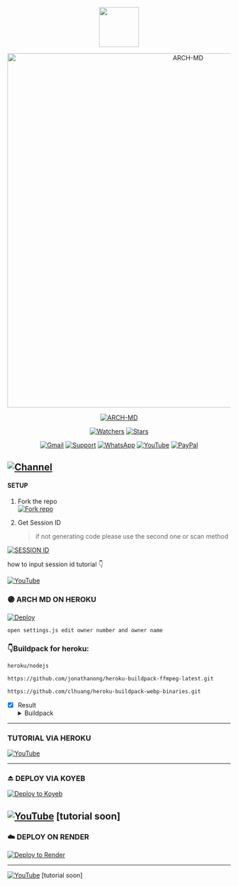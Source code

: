 <p align="center"> 
<a href="https://github.com/Ednut001"><img src="http://readme-typing-svg.herokuapp.com?font=mono&size=17&duration=4000&color=F7B11B&center=falso&vCenter=falso&lines=ARCH-+MD+by+Ednut+2024+best+repository.+%F0%9F%92%96" height="90px"></a> 
</p>
 
<p align="center">
<img src="https://files.catbox.moe/p2yazn.jpg" alt="ARCH-MD" width="800"/>

</p>

<p align="center">
<a href="#"><img title="ARCH-MD" src="https://img.shields.io/badge/DONT FORGET TO LEAVE A STAR 🌟 ¡THANKS! -red?colorA=%255ff0000&colorB=%23017e40&style=for-the-badge"></a> 
</p>

<p align="center">   
<a href="https://github.com/Ednut001/Arch-MD/watchers"><img title="Watchers" src="https://img.shields.io/github/watchers/Ednut001/Arch-Md?label=Watchers&color=green&style=flat-square"></a>
<a href="https://github.com/Ednut001/Arch-MD/stargazers"><img title="Stars" src="https://img.shields.io/github/stars/Ednut001/Arch-Md?label=Stars&color=yellow&style=flat-square"></a>
</p>

<div align="center">
 
[![Gmail](https://img.shields.io/badge/Gmail-D14836?style=for-the-badge&logo=gmail&logoColor=white)](mailto:Ednutmail@gmail.com)
[![Support](https://img.shields.io/badge/Support-2CA5E0?style=for-the-badge&logo=telegram&logoColor=white)](https://t.me/Ednut_x)
[![WhatsApp](https://img.shields.io/badge/STAFF-25D366?style=for-the-badge&logo=whatsapp&logoColor=white)](https://wa.me/2348102487241)
[![YouTube](https://img.shields.io/badge/YouTube-FF0000?style=for-the-badge&logo=youtube&logoColor=white)](https://www.youtube.com/@Ednuthimself)
[![PayPal](https://img.shields.io/badge/PayPal-00457C?style=for-the-badge&logo=paypal&logoColor=white)](https://paypal.me/Ednut001)
</div>

## [![Channel](https://img.shields.io/badge/WhatsApp-25D366?style=for-the-badge&logo=whatsapp&logoColor=white)](https://whatsapp.com/channel/0029VamspnPB4hdUnvLaIX17) 

#### SETUP

1. Fork the repo
    <br>
<a href='https://github.com/Ednut001/Arch-Md/fork' target="_blank"><img alt='Fork repo' src='https://img.shields.io/badge/Fork Repo-100000?style=for-the-badge&logo=scan&logoColor=white&labelColor=black&color=black'/></a>

2. Get Session ID 
   > if not generating code please use the second one or scan method
    
 <a href='https://ednut-pair-code.onrender.com/' target="_blank"><img alt='SESSION ID' src='https://img.shields.io/badge/Session_id-100000?style=for-the-badge&logo=scan&logoColor=white&labelColor=black&color=black'/></a>
 
 how to input session id tutorial 👇
 
[![YouTube](https://img.shields.io/badge/YouTube-FF0000?style=for-the-badge&logo=youtube&logoColor=white)](https://youtu.be/_OrbTQmCljo?si=e6sptQCSxcdaJIcQ)
 
### 🟣 ARCH MD ON HEROKU 
[![Deploy](https://www.herokucdn.com/deploy/button.svg)](https://heroku.com/deploy?template=https://github.com/Ednut001/Arch-Md-Heroku) 

```open settings.js edit owner number and owner name```

### 👇Buildpack for heroku: 
```bash
heroku/nodejs
```
```bash
https://github.com/jonathanong/heroku-buildpack-ffmpeg-latest.git
```
```bash
https://github.com/clhuang/heroku-buildpack-webp-binaries.git
```
- [x] Result <details><summary>Buildpack</summary><img src="https://i.imgur.com/t3Xzgnh.jpeg"></details>
-----
### TUTORIAL VIA HEROKU

[![YouTube](https://img.shields.io/badge/YouTube-FF0000?style=for-the-badge&logo=youtube&logoColor=white)](https://www.youtube.com/@Ednuthimself)

----- 
### ⏏️ **DEPLOY VIA KOYEB**
[![Deploy to Koyeb](https://binbashbanana.github.io/deploy-buttons/buttons/remade/koyeb.svg)](https://app.koyeb.com/deploy?type=git&repository=github.com/Ednut001/Arch-MD&branch=master&name=Arch-md)

[![YouTube](https://img.shields.io/badge/YouTube-FF0000?style=for-the-badge&logo=youtube&logoColor=white)](https://www.youtube.com/@Ednuthimself)  [tutorial soon]
------------------
### ☁️ DEPLOY ON RENDER
[![Deploy to Render](https://binbashbanana.github.io/deploy-buttons/buttons/remade/render.svg)](https://dashboard.render.com/blueprint/new?repo=https%3A%2F%2Fgithub.com%2FEdnut001-Li%2FArch-MD)

------------------
[![YouTube](https://img.shields.io/badge/YouTube-FF0000?style=for-the-badge&logo=youtube&logoColor=white)](https://www.youtube.com/@Ednuthimself)  [tutorial soon]



